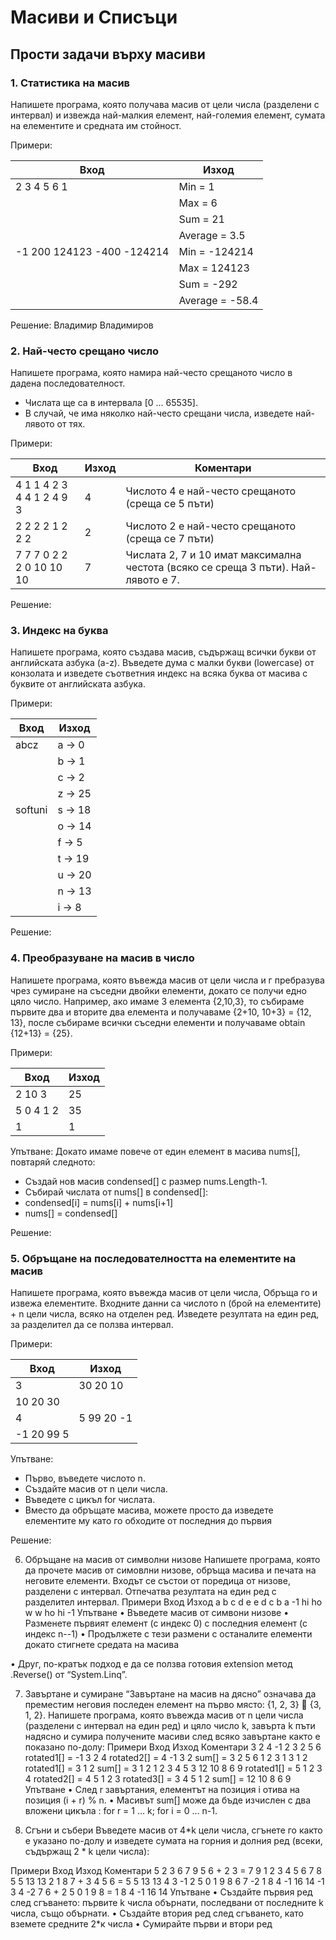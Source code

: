 # Масиви и Списъци
## Прости задачи върху масиви
### 1. Статистика на масив
Напишете програма, която получава масив от цели числа (разделени  с интервал) и извежда най-малкия елемент, най-големия елемент, сумата на елементите и средната им стойност.

Примери:

| Вход                       | Изход           | 
| -------------------------- | --------------- | 
| 2 3 4 5 6 1                | Min = 1         | 
|                            | Max = 6         | 
|                            | Sum = 21        | 
|                            | Average = 3.5   | 
| -1 200 124123 -400 -124214 | Min = -124214   | 
|                            | Max = 124123    | 
|                            | Sum = -292      | 
|                            | Average = -58.4 | 

Решение: Владимир Владимиров

### 2. Най-често срещано число
Напишете програма, която намира най-често срещаното число в дадена последователност.
- Числата ще са в интервала [0 ... 65535].
- В случай, че има няколко най-често срещани числа, изведете най-лявото от тях.

Примери:

| Вход                      | Изход | Коментари                                                                          | 
| ------------------------- | ----- | ---------------------------------------------------------------------------------  | 
| 4 1 1 4 2 3 4 4 1 2 4 9 3 | 4     | Числото 4 е най-често срещаното (среща се 5 пъти)                                  | 
| 2 2 2 2 1 2 2 2           | 2     | Числото 2 е най-често срещаното (среща се 7 пъти)                                  | 
| 7 7 7 0 2 2 2 0 10 10 10  | 7	    | Числата 2, 7 и 10 имат максимална честота (всяко се среща 3 пъти). Най-лявото е 7. | 

Решение:

### 3. Индекс на буква
Напишете програма, която създава масив, съдържащ всички букви от английската азбука (a-z). Въведете дума с малки букви (lowercase) от конзолата и изведете съответния индекс на всяка буква от масива с буквите от английската азбука.

Примери:

| Вход        | Изход         | 
| ----------- | ------------- | 
| abcz        | a -> 0        | 
|             | b -> 1        | 
|             | c -> 2        | 
|             | z -> 25       | 
| softuni     | s -> 18       | 
|             | o -> 14       | 
|             | f -> 5        | 
|             | t -> 19       | 
|             | u -> 20       | 
|             | n -> 13       | 
|             | i -> 8        | 

Решение: 

### 4. Преобразуване на масив в число
Напишете програма, която въвежда масив от цели числа и г пребразува чрез сумиране  на съседни двойки елементи, докато се получи едно цяло число. Например, ако имаме 3 елемента {2,10,3},  то събираме първите два и вторите два елемента и получаваме {2+10, 10+3} = {12, 13}, после събираме всички съседни елементи и получаваме obtain {12+13} = {25}.

Примери:

| Вход      | Изход | 
| --------- | ----- | 
| 2 10 3    | 25    | 
| 5 0 4 1 2 | 35    | 
| 1         | 1     | 

Упътване:
Докато имаме повече от един елемент в масива nums[], повтаряй следното:
- Създай нов масив condensed[] с размер nums.Length-1.
- Събирай числата от nums[] в condensed[]:
- condensed[i] = nums[i] + nums[i+1]
- nums[] = condensed[]

Решение: 
 
### 5. Обръщане на последователността на елементите на масив 
Напишете програма, която въвежда масив от цели числа, Обръща го и извежа елементите. Входните данни са  числото n (брой на елементите) + n цели числа, всяко на отделен ред. Изведете резултата на един ред, за разделител да се ползва интервал.

Примери:

| Вход       | Изход      | 
| ---------- | ---------- | 
| 3          | 30 20 10   |
| 10 20 30   |            |
| 4          | 5 99 20 -1 |
| -1 20 99 5 |            |

Упътване:
- Първо, въведете числото n.
- Създайте масив от n цели числа.
- Въведете с цикъл for числата.
- Вместо да обръщате масива, можете просто да изведете елементите му като го обходите от последния до първия

Решение: 

6.	Обръщане на масив от символни низове
Напишете програма, която да прочете масив от симовлни низове, обръща масива и печата на неговите елементи. Входът се състои от поредица от низове, разделени с интервал. Отпечатва резултата на един ред с разделител интервал.
Примери
Вход	Изход
a b c d e	e d c b a
-1 hi ho w	w ho hi -1
Упътване
•	Въведете масив от  симвони низове
•	Разменете първият елемент (с индекс 0) с последния елемент (с индекс n--1)
•	Продължете с тези размени с останалите елементи докато стигнете средата на масива
 
•	Друг, по-кратък подход е да се ползва готовия extension метод .Reverse() от “System.Linq”.

7.	Завъртане и сумиране
“Завъртане на масив на дясно” означава да преместим неговия последен елемент на първо място: {1, 2, 3}  {3, 1, 2}.
Напишете програма, която въвежда масив от n цели числа (разделени с интервал на един ред) и цяло число k, завърта k пъти надясно и сумира получените масиви след всяко завъртане както е показано по-долу:
Примери
Вход	Изход	Коментари
3 2 4 -1
2	3 2 5 6
	rotated1[] = -1  3  2  4
rotated2[] =  4 -1  3  2
sum[] =  3  2  5  6
1 2 3
1	3 1 2
	rotated1[] = 3 1 2
sum[] = 3 1 2
1 2 3 4 5
3	12 10 8 6 9
	rotated1[] =  5  1  2  3  4
rotated2[] =  4  5  1  2  3
rotated3[] =  3  4  5  1  2
sum[] = 12 10  8  6  9
Упътване
•	След r завъртания, елементът на позиция i отива на позиция (i + r) % n.
•	Масивът sum[] може да бъде изчислен с два вложени цикъла : for r = 1 … k; for i = 0 … n-1.

8.	Сгъни и събери 
Въведете масив от  4*k  цели числа, сгънете го както е указано по-долу и изведете сумата на горния и долния ред (всеки, съдържащ 2 * k  цели числа):
 
Примери
Вход	Изход	Коментари
5 2 3 6	7 9	5  6  +
2  3  =
7  9
1 2 3 4 5 6 7 8	5 5 13 13	2  1  8  7  +
3  4  5  6  =
5  5 13 13
4 3          -1 2          5 0 1         9 8            6 7 -2	1 8 4 -1 16 14	-1  3  4 -2  7  6  +
 2  5  0  1  9  8  =
 1  8  4 -1 16 14
Упътване
•	Създайте първия ред след сгъването: първите k числа обърнати, последвани от последните k числа,  също обърнати.
•	Създайте втория ред след сгъването, като вземете средните 2*к числа
•	Сумирайте първи и втори ред






